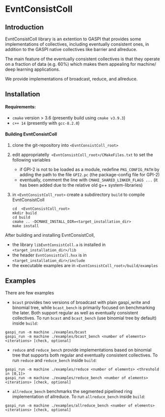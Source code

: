 # EvntConsistColl


## Introduction

EvntConsistColl library is an extention to GASPI that provides some implementations of 
collectives, including eventually consistent ones, in addition to the GASPI native
collectives like barrier and allreduce. 

The main feature of the eventually consistent collectives is that they operate on a 
fraction of data (e.g. 60%) which makes them appealing for machine/ deep learning
applications. 

We provide implementations of broadcast, reduce, and allreduce.

## Installation

#### Requirements:
- `cmake` version > 3.6 (presently build using `cmake v3.9.3`) 
- `c++ 14` (presently with `gcc-8.2.0`)

#### Building EvntConsistColl

1. clone the git-repository into `<EvntConsistColl_root>`

2. edit appropriatelly` <EvntConsistColl_root>/CMakeFiles.txt` to set the following variables
    - if GPI-2 is not to be loaded as a module, redefine `PKG_CONFIG_PATH` by 
    adding the path to the file `GPI2.pc` (the package-config file for GPI-2)
    - eventually, comment the line with `CMAKE_SHARED_LINKER_FLAGS ...`
    (it has been added due to the relative old g++ system-libraries)

3. in `<EvntConsistColl_root>` create a subdirectory `build` to compile EvntConsistColl
    ```
    cd  <EvntConsistColl_root>
    mkdir build
    cd build
    cmake .. -DCMAKE_INSTALL_DIR=<target_installation_dir>
    make install
    ```    

After building and installing EvntConsistColl, 
- the library `libEvntConsistColl.a` is installed in `<target_installation_dir>/lib`
- the header `EvntConsistColl.hxx` is in `<target_installation_dir>/include`
- the executable examples are in `<EvntConsistColl_root>/build/examples`

## Examples
There are few examples
- `bcast` provides two versions of broadcast with plain gaspi_write and binomial tree, while `bcast_bench` is primarily focused on benchmarking the later. Both support regular as well as eventually consistent collectives. To run `bcast` and `bcast_bench` (use binomial tree by default) inside `build`: 
```
gaspi_run -m machine ./examples/bcast
gaspi_run -m machine ./examples/bcast_bench <number of elements> <iterations> [check, optional]
```
- `reduce` and `reduce_bench` provide implementations based on binomial tree that supports both regular and eventually consistent collectives. To run `reduce` and `reduce_bench` inside `build`:
```
gaspi_run -m machine ./examples/reduce <number of elements> <threshold in [0,1]>
gaspi_run -m machine ./examples/reduce_bench <number of elements> <iterations> [check, optional]
```
- `allreduce_bench` benchmarks the segmented pipelined ring implementation of allreduce. To run `allreduce_bench` inside `build`:
```
gaspi_run -m machine ./examples/allreduce_bench <number of elements> <iterations> [check, optional]
```    
